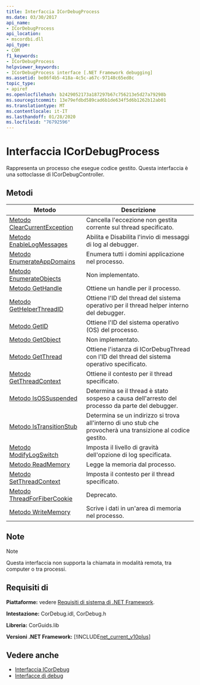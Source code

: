 ```yaml
---
title: Interfaccia ICorDebugProcess
ms.date: 03/30/2017
api_name:
- ICorDebugProcess
api_location:
- mscordbi.dll
api_type:
- COM
f1_keywords:
- ICorDebugProcess
helpviewer_keywords:
- ICorDebugProcess interface [.NET Framework debugging]
ms.assetid: be86f4b5-418a-4c5c-a67c-97148c65ed8c
topic_type:
- apiref
ms.openlocfilehash: b2429052173a187297b67c756213e5d27a79298b
ms.sourcegitcommit: 13e79efdbd589cad6b1de634f5d6b1262b12ab01
ms.translationtype: MT
ms.contentlocale: it-IT
ms.lasthandoff: 01/28/2020
ms.locfileid: "76792596"
---
```

# <a name="icordebugprocess-interface"></a>Interfaccia ICorDebugProcess
Rappresenta un processo che esegue codice gestito. Questa interfaccia è una sottoclasse di ICorDebugController.  
  
## <a name="methods"></a>Metodi  
  
|Metodo|Descrizione|  
|------------|-----------------|  
|[Metodo ClearCurrentException](icordebugprocess-clearcurrentexception-method.md)|Cancella l'eccezione non gestita corrente sul thread specificato.|  
|[Metodo EnableLogMessages](icordebugprocess-enablelogmessages-method.md)|Abilita e Disabilita l'invio di messaggi di log al debugger.|  
|[Metodo EnumerateAppDomains](icordebugprocess-enumerateappdomains-method.md)|Enumera tutti i domini applicazione nel processo.|  
|[Metodo EnumerateObjects](icordebugprocess-enumerateobjects-method.md)|Non implementato.|  
|[Metodo GetHandle](icordebugprocess-gethandle-method.md)|Ottiene un handle per il processo.|  
|[Metodo GetHelperThreadID](icordebugprocess-gethelperthreadid-method.md)|Ottiene l'ID del thread del sistema operativo per il thread helper interno del debugger.|  
|[Metodo GetID](icordebugprocess-getid-method.md)|Ottiene l'ID del sistema operativo (OS) del processo.|  
|[Metodo GetObject](icordebugprocess-getobject-method.md)|Non implementato.|  
|[Metodo GetThread](icordebugprocess-getthread-method.md)|Ottiene l'istanza di ICorDebugThread con l'ID del thread del sistema operativo specificato.|  
|[Metodo GetThreadContext](icordebugprocess-getthreadcontext-method.md)|Ottiene il contesto per il thread specificato.|  
|[Metodo IsOSSuspended](icordebugprocess-isossuspended-method.md)|Determina se il thread è stato sospeso a causa dell'arresto del processo da parte del debugger.|  
|[Metodo IsTransitionStub](icordebugprocess-istransitionstub-method.md)|Determina se un indirizzo si trova all'interno di uno stub che provocherà una transizione al codice gestito.|  
|[Metodo ModifyLogSwitch](icordebugprocess-modifylogswitch-method.md)|Imposta il livello di gravità dell'opzione di log specificata.|  
|[Metodo ReadMemory](icordebugprocess-readmemory-method.md)|Legge la memoria dal processo.|  
|[Metodo SetThreadContext](icordebugprocess-setthreadcontext-method.md)|Imposta il contesto per il thread specificato.|  
|[Metodo ThreadForFiberCookie](icordebugprocess-threadforfibercookie-method.md)|Deprecato.|  
|[Metodo WriteMemory](icordebugprocess-writememory-method.md)|Scrive i dati in un'area di memoria nel processo.|  
  
## <a name="remarks"></a>Note  
  
> [!NOTE]
> Questa interfaccia non supporta la chiamata in modalità remota, tra computer o tra processi.  
  
## <a name="requirements"></a>Requisiti di  
 **Piattaforme:** vedere [Requisiti di sistema di .NET Framework](../../../../docs/framework/get-started/system-requirements.md).  
  
 **Intestazione:** CorDebug.idl, CorDebug.h  
  
 **Libreria:** CorGuids.lib  
  
 **Versioni .NET Framework:** [!INCLUDE[net_current_v10plus](../../../../includes/net-current-v10plus-md.md)]  
  
## <a name="see-also"></a>Vedere anche

- [Interfaccia ICorDebug](icordebug-interface.md)
- [Interfacce di debug](debugging-interfaces.md)
